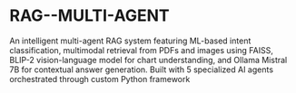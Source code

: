 # RAG--MULTI-AGENT
An intelligent multi-agent RAG system featuring ML-based intent classification, multimodal retrieval from PDFs and images using FAISS, BLIP-2 vision-language model for chart understanding, and Ollama Mistral 7B for contextual answer generation. Built with 5 specialized AI agents orchestrated through custom Python framework
